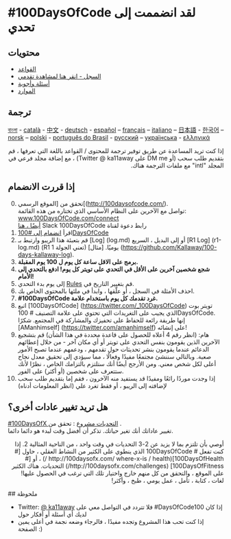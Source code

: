 # #100DaysOfCode لقد انضممت إلى تحدي 

## محتويات

* [القواعد](rules.md)
* [السجل - انقر هنا لمشاهدة تقدمي](log.md)
* [أسئلة وأجوبة](FAQ.md)
* [الموارد](resources.md)
## ترجمة
[বাংলা](intl/bn/README.md) - [català](intl/ca/README.md) - [中文](intl/ch/README.md) - [deutsch](intl/de/README.md) - [español](intl/es/README.md) – [français](intl/fr/FAQ-fr.md) – [italiano](intl/it/README.md) – [日本語](intl/ja/README.md) - [한국어](intl/ko/README-ko.md) – [norsk](intl/no/README.md) –  [polski](intl/pl/README.md) - [português do Brasil](intl/pt-br/LEIAME.md) - [русский](intl/ru/README-ru.md) – [українська](intl/ua/README-ua.md) - [ελληνικά](intl/el/README.md)
<p dir='rtl' align='right'>
إذا كنت تريد المساعدة عن طريق توفير ترجمة للمحتوى / القواعد باللغة التي تعرفها ، قم بتقديم طلب سحب (أو DM me على Twitter @ ka11away) ، مع إضافة مجلد فرعي في المجلد "intl" مع ملفات الترجمة هناك.
</p>

## إذا قررت الانضمام
0.  تحقق من [الموقع الرسمي[(http://100daysofcode.com/).<br>
تواصل مع الآخرين على النظام الأساسي الذي تختاره من هذه القائمة: www.100DaysOfCode.com/connect <br> [أيضًا ، هنا](https://join.slack.com/t/100xcode/shared_invite/enQtMzA2NzUyODY4MTgyLWM2NzMzYzBmZTcwOTk0MzM2YTI5OWQzM2M3ZTVjZTUyMTE0NDk3ZjdiZmExNGU5Mjg3ODgzZTQxODI3YTNjZjA) Slack 100DaysOfCode رابط دعوة لقناة 
1.  اقرأ [ انضمام إلى #100DaysOfCode](https://medium.freecodecamp.com/join-the-100daysofcode-556ddb4579e4)
2. قم بتعبئة هذا الريبو وارتبط بـ [Log] (log.md) أو إلى البديل ، السريع [R1 Log] (r1-log.md) (R1 تعني الجولة 1) يوميًا. [مثال] (https://github.com/Kallaway/100-days-kallaway-log).
3. **برمج على الاقل ساعة كل يوم ل 100 يوم المقبلة.**
4. **شجع شخصين آخرين على الأقل في التحدي على تويتر كل يوم! ادفع بالتحدي إلى الأمام!**
5. إلى يوم بدء التحدي [Rules](rules.md) قم بتغيير التاريخ في.
6. احذف الأمثلة في السجل ، أو علّقها ، وابدأ في ملئها بالمحتوى الخاص بك.
7. **#100DaysOfCode غرد تقدمك كل يوم باستخدام علامة.**
8. اتبع [100DaysOfCode] (https://twitter.com/_100DaysOfCode) تويتر بوت الذي يجيب على التغريدات التي تحتوي على علامة التصنيف # 100DaysOfCode. إنها طريقة رائعة للحفاظ على تحفيزك والمشاركة في المجتمع. شكرًا [AManhimself] (https://twitter.com/amanhimself) على إنشائه!
9. هام: (انظر رقم 4 أعلاه للحصول على قاعدة محددة في هذا الشأن) قم بتشجيع الآخرين الذين يقومون بنفس التحدي على تويتر أو أي مكان آخر - من خلال إعطائهم الدعائم عندما يقومون بنشر تحديثات حول تقدمهم ، ودعمهم عندما تصبح الأمور صعبة. وبالتالي سننشئ مجتمعًا مفيدًا وفعالًا ، مما سيؤدي إلى تحقيق معدل نجاح أعلى لكل شخص معني. ومن الأرجح أيضًا أنك ستلتزم بالتزامك الخاص ، نظرًا لأنك ستتعرف على شخصين (أو أكثر) على الفور.
10. إذا وجدت موردًا رائعًا ومفيدًا قد يستفيد منه الآخرون ، فقم إما بتقديم طلب سحب لإضافته إلى الريبو ، أو فقط تغرد علي (انظر المعلومات أدناه)
## هل تريد تغيير عادات أخرى؟
  [#100DaysOfX التحديات مشروع](http://100daysofx.com/) : تحقق من . 
<br> تغيير عاداتك أنك تغير حياتك. تذكر أن أفضل وقت لبدء هو دائما دائما.
 <p dir='rtl' align='right'>
 أوصي بأن تلتزم بما لا يزيد عن 2-3 التحديات في وقت واحد ، من الناحية المثالية 2. إذا كنت تفعل # 100DaysOfCode الذي ينطوي على الكثير من النشاط العقلي ، حاول [# 100DaysOfHealth](http://100daysofx.com/ where-x-is / health /) ، أو [# 100DaysOfFitness] (http://100daysofx.com/challenges/) التحديات. هناك الكثير على الموقع ، والتحقق من كل منهم خارج واختيار تلك التي ترغب في الحصول عليها! لغات ، كتابة ، تأمل ، عمل يومي ، طبخ ، وأكثر!
 <p>
## ملحوظة

* Twitter: [@ ka11away](https://twitter.com/ka11away) فلا تتردد في التواصل معي على  #DaysOfCode100 إذا كان لديك أي أسئلة أو أفكار حول 
* إذا كنت تحب هذا المشروع وتجده مفيدًا ، فالرجاء وضعه نجمة في أعلى يمين الصفحة  :)
